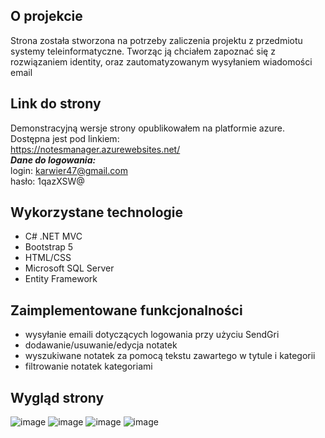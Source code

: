 ## O projekcie
Strona została stworzona na potrzeby zaliczenia projektu z przedmiotu systemy teleinformatyczne. Tworząc ją chciałem zapoznać się z rozwiązaniem identity, oraz zautomatyzowanym wysyłaniem wiadomości email
## Link do strony
Demonstracyjną wersje strony opublikowałem na platformie azure. Dostępna jest pod linkiem:  
https://notesmanager.azurewebsites.net/  
***Dane do logowania:***  
login: karwier47@gmail.com  
hasło: 1qazXSW@  

## Wykorzystane technologie
- C# .NET MVC
- Bootstrap 5
- HTML/CSS
- Microsoft SQL Server
- Entity Framework

## Zaimplementowane funkcjonalności
- wysyłanie emaili dotyczących logowania przy użyciu SendGri
- dodawanie/usuwanie/edycja notatek
- wyszukiwane notatek za pomocą tekstu zawartego w tytule i kategorii
- filtrowanie notatek kategoriami

## Wygląd strony
![image](https://user-images.githubusercontent.com/80482388/227708661-53bbec7b-d0ac-4d3f-aba2-bb6afcbdc177.png)
![image](https://user-images.githubusercontent.com/80482388/227708669-caee0a5a-49f4-43d6-afb3-302b307b4935.png)
![image](https://user-images.githubusercontent.com/80482388/227708696-51ee94fa-eadb-4a90-a533-2a2bbb17a0e5.png)
![image](https://user-images.githubusercontent.com/80482388/227708716-0fee8e5e-23ff-419a-887c-a3b48af81455.png)




